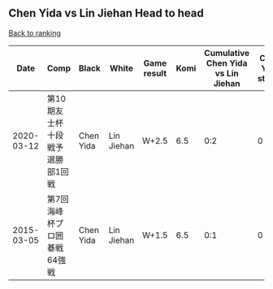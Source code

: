 ## Chen Yida vs Lin Jiehan Head to head

[Back to ranking](../../index.md)




| **Date** | **Comp** | **Black** | **White** | **Game result** | **Komi** | **Cumulative Chen Yida vs Lin Jiehan** | **Chen Yida streak** | **Lin Jiehan streak** | 
| --- | --- | --- | --- | --- | --- | --- | --- | --- |
| 2020-03-12 | 第10期友士杯十段戦予選勝部1回戦 | Chen Yida | Lin Jiehan | W+2.5 | 6.5 | 0:2 | 0 | 2 | 
| 2015-03-05 | 第7回海峰杯プロ囲碁戦64強戦 | Chen Yida | Lin Jiehan | W+1.5 | 6.5 | 0:1 | 0 | 1 |




